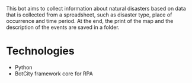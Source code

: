 This bot aims to collect information about natural disasters based on data that is collected from a spreadsheet, such as disaster type, place of occurrence and time period. At the end, the print of the map and the description of the events are saved in a folder.

# Technologies
- Python
- BotCity framework core for RPA
